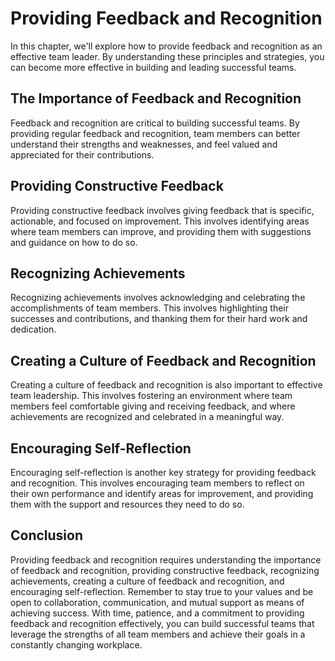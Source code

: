 Providing Feedback and Recognition
========================================================================

In this chapter, we'll explore how to provide feedback and recognition as an effective team leader. By understanding these principles and strategies, you can become more effective in building and leading successful teams.

The Importance of Feedback and Recognition
------------------------------------------

Feedback and recognition are critical to building successful teams. By providing regular feedback and recognition, team members can better understand their strengths and weaknesses, and feel valued and appreciated for their contributions.

Providing Constructive Feedback
-------------------------------

Providing constructive feedback involves giving feedback that is specific, actionable, and focused on improvement. This involves identifying areas where team members can improve, and providing them with suggestions and guidance on how to do so.

Recognizing Achievements
------------------------

Recognizing achievements involves acknowledging and celebrating the accomplishments of team members. This involves highlighting their successes and contributions, and thanking them for their hard work and dedication.

Creating a Culture of Feedback and Recognition
----------------------------------------------

Creating a culture of feedback and recognition is also important to effective team leadership. This involves fostering an environment where team members feel comfortable giving and receiving feedback, and where achievements are recognized and celebrated in a meaningful way.

Encouraging Self-Reflection
---------------------------

Encouraging self-reflection is another key strategy for providing feedback and recognition. This involves encouraging team members to reflect on their own performance and identify areas for improvement, and providing them with the support and resources they need to do so.

Conclusion
----------

Providing feedback and recognition requires understanding the importance of feedback and recognition, providing constructive feedback, recognizing achievements, creating a culture of feedback and recognition, and encouraging self-reflection. Remember to stay true to your values and be open to collaboration, communication, and mutual support as means of achieving success. With time, patience, and a commitment to providing feedback and recognition effectively, you can build successful teams that leverage the strengths of all team members and achieve their goals in a constantly changing workplace.


